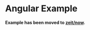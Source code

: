 # Angular Example

#### Example has been moved to [zeit/now](https://github.com/zeit/now/tree/master/examples/angular).
